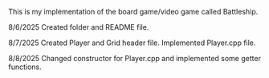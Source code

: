 This is my implementation of the board game/video game called Battleship.

8/6/2025
Created folder and README file.

8/7/2025
Created Player and Grid header file. Implemented Player.cpp file. 

8/8/2025
Changed constructor for Player.cpp and implemented some getter functions. 